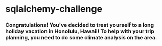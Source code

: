 # sqlalchemy-challenge

### Congratulations! You've decided to treat yourself to a long holiday vacation in Honolulu, Hawaii! To help with your trip planning, you need to do some climate analysis on the area.

